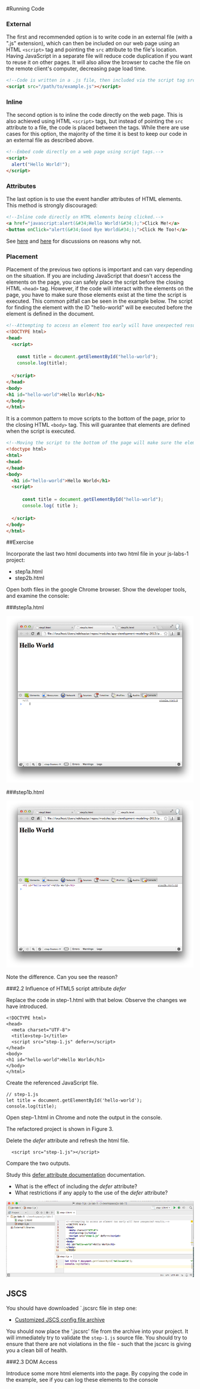 #Running Code

### External

The first and recommended option is to write code in an external file (with a ".js" extension), which can then be included on our web page using an HTML `<script>` tag and pointing the `src` attribute to the file's location. Having JavaScript in a separate file will reduce code duplication if you want to reuse it on other pages. It will also allow the browser to cache the file on the remote client's computer, decreasing page load time.

```html
<!--Code is written in a .js file, then included via the script tag src attribute.-->
<script src="/path/to/example.js"></script>
```

### Inline

The second option is to inline the code directly on the web page. This is also achieved using HTML `<script>` tags, but instead of pointing the `src` attribute to a file, the code is placed between the tags. While there are use cases for this option, the majority of the time it is best to keep our code in an external file as described above.

```html
<!--Embed code directly on a web page using script tags.-->
<script>
  alert("Hello World!");
</script>
```

### Attributes

The last option is to use the event handler attributes of HTML elements. This method is strongly discouraged:

```html
<!--Inline code directly on HTML elements being clicked.-->
<a href="javascript:alert(&#34;Hello World!&#34;);">Click Me!</a>
<button onClick="alert(&#34;Good Bye World&#34;);">Click Me Too!</a>
```
See [here](http://stackoverflow.com/questions/6941483/onclick-vs-event-handler) and [here](http://stackoverflow.com/questions/5127037/disappearing-google-map/) for discussions on reasons why not.

### Placement

Placement of the previous two options is important and can vary depending on the situation. If you are including JavaScript that doesn't access the elements on the page, you can safely place the script before the closing HTML `<head>` tag. However, if the code will interact with the elements on the page, you have to make sure those elements exist at the time the script is executed. This common pitfall can be seen in the example below. The script for finding the element with the ID "hello-world" will be executed before the element is defined in the document.

```html
<!--Attempting to access an element too early will have unexpected results.-->
<!DOCTYPE html>
<head>
  <script>

    const title = document.getElementById("hello-world");
    console.log(title);

  </script>
</head>
<body>
<h1 id="hello-world">Hello World</h1>
</body>
</html>
```

It is a common pattern to move scripts to the bottom of the page, prior to the closing HTML `<body>` tag. This will guarantee that elements are defined when the script is executed.


```html
<!--Moving the script to the bottom of the page will make sure the element exists.-->
<!doctype html>
<html>
<head>
</head>
<body>
  <h1 id="hello-world">Hello World</h1>
  <script>

      const title = document.getElementById("hello-world");
      console.log( title );

  </script>
</body>
</html>
```


##Exercise

Incorporate the last two html documents into two html file in your js-labs-1 project:

- step1a.html
- step2b.html

Open both files in the google Chrome browser. Show the developer tools, and examine the console:

###step1a.html

![Figure 1: step1a.html](img/12.png)

###step1b.html

![Figure 2: step1b.html](img/13.png)

Note the difference. Can you see the reason?

###2.2 Influence of HTML5 script attribute *defer*

Replace the code in step-1.html with that below. Observe the changes we have introduced.
```
<!DOCTYPE html>
<head>
  <meta charset="UTF-8">
  <title>step-1</title>
  <script src="step-1.js" defer></script>
</head>
<body>
<h1 id="hello-world">Hello World</h1>
</body>
</html>
```
Create the referenced JavaScript file.

```
// step-1.js
let title = document.getElementById('hello-world');
console.log(title);
```
Open step-1.html in Chrome and note the output in the console.

The refactored project is shown in Figure 3.

Delete the *defer* attribute and refresh the html file.
```
  <script src="step-1.js"></script>

```
Compare the two outputs. 

Study this [defer attribute documentation](http://reference.sitepoint.com/html/script/defer) documentation.

- What is the effect of including the *defer* attribute?
- What restrictions if any apply to the use of the *defer* attribute?


![Figure 3: JavaScript moved to external file](img/10.png)

## JSCS

You should have downloaded `.jscsrc file in step one:

- [Customized JSCS config file archive](archive/jscsrc.zip)

You should now place the '.jscsrc' file from the archive into your project. It will immediately try to validate the `step-1.js` source file. You should try to ensure that there are not violations in the file - such that the jscsrc is giving you a clean bill of health.


###2.3 DOM Access

Introduce some more html elements into the page. By copying the code in the example, see if you can log these elements to the console 



